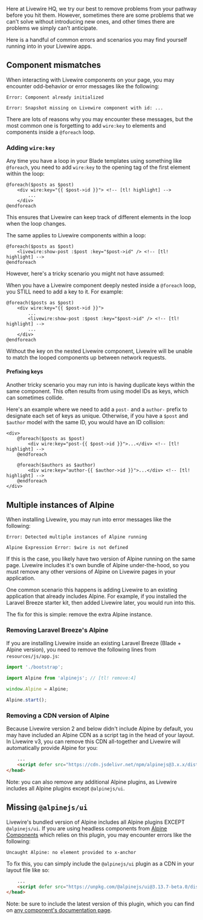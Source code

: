 Here at Livewire HQ, we try our best to remove problems from your pathway before you hit them. However, sometimes there are some problems that we can't solve without introducing new ones, and other times there are problems we simply can't anticipate.

Here is a handful of common errors and scenarios you may find yourself running into in your Livewire apps.

## Component mismatches

When interacting with Livewire components on your page, you may encounter odd-behavior or error messages like the following:

```
Error: Component already initialized
```

```
Error: Snapshot missing on Livewire component with id: ...
```

There are lots of reasons why you may encounter these messages, but the most common one is forgetting to add `wire:key` to elements and components inside a `@foreach` loop.

### Adding `wire:key`

Any time you have a loop in your Blade templates using something like `@foreach`, you need to add `wire:key` to the opening tag of the first element within the loop:

```blade
@foreach($posts as $post)
    <div wire:key="{{ $post->id }}"> <!-- [tl! highlight] -->
        ...
    </div>
@endforeach
```

This ensures that Livewire can keep track of different elements in the loop when the loop changes.

The same applies to Livewire components within a loop:

```blade
@foreach($posts as $post)
    <livewire:show-post :$post :key="$post->id" /> <!-- [tl! highlight] -->
@endforeach
```

However, here's a tricky scenario you might not have assumed:

When you have a Livewire component deeply nested inside a `@foreach` loop, you STILL need to add a key to it. For example:

```blade
@foreach($posts as $post)
    <div wire:key="{{ $post->id }}">
        ...
        <livewire:show-post :$post :key="$post->id" /> <!-- [tl! highlight] -->
        ...
    </div>
@endforeach
```

Without the key on the nested Livewire component, Livewire will be unable to match the looped components up between network requests.

#### Prefixing keys

Another tricky scenario you may run into is having duplicate keys within the same component. This often results from using model IDs as keys, which can sometimes collide.

Here's an example where we need to add a `post-` and a `author-` prefix to designate each set of keys as unique. Otherwise, if you have a `$post` and `$author` model with the same ID, you would have an ID collision:

```blade
<div>
    @foreach($posts as $post)
        <div wire:key="post-{{ $post->id }}">...</div> <!-- [tl! highlight] -->
    @endforeach

    @foreach($authors as $author)
        <div wire:key="author-{{ $author->id }}">...</div> <!-- [tl! highlight] -->
    @endforeach
</div>
```

## Multiple instances of Alpine

When installing Livewire, you may run into error messages like the following:

```
Error: Detected multiple instances of Alpine running
```

```
Alpine Expression Error: $wire is not defined
```

If this is the case, you likely have two version of Alpine running on the same page. Livewire includes it's own bundle of Alpine under-the-hood, so you must remove any other versions of Alpine on Livewire pages in your application.

One common scenario this happens is adding Livewire to an existing application that already includes Alpine. For example, if you installed the Laravel Breeze starter kit, then added Livewire later, you would run into this.

The fix for this is simple: remove the extra Alpine instance.

### Removing Laravel Breeze's Alpine

If you are installing Livewire inside an existing Laravel Breeze (Blade + Alpine version), you need to remove the following lines from `resources/js/app.js`:

```js
import './bootstrap';

import Alpine from 'alpinejs'; // [tl! remove:4]

window.Alpine = Alpine;

Alpine.start();
```

### Removing a CDN version of Alpine

Because Livewire version 2 and below didn't include Alpine by default, you may have included an Alpine CDN as a script tag in the head of your layout. In Livewire v3, you can remove this CDN all-together and Livewire will automatically provide Alpine for you:

```html
    ...
    <script defer src="https://cdn.jsdelivr.net/npm/alpinejs@3.x.x/dist/cdn.min.js"></script> <!-- [tl! remove] -->
</head>
```

Note: you can also remove any additional Alpine plugins, as Livewire includes all Alpine plugins except `@alpinejs/ui`.

## Missing `@alpinejs/ui`

Livewire's bundled version of Alpine includes all Alpine plugins EXCEPT `@alpinejs/ui`. If you are using headless components from [Alpine Components](https://alpinejs.dev/components) which relies on this plugin, you may encounter errors like the following:

```
Uncaught Alpine: no element provided to x-anchor
```

To fix this, you can simply include the `@alpinejs/ui` plugin as a CDN in your layout file like so:

```html
    ...
    <script defer src="https://unpkg.com/@alpinejs/ui@3.13.7-beta.0/dist/cdn.min.js"></script> <!-- [tl! add] -->
</head>
```

Note: be sure to include the latest version of this plugin, which you can find on [any component's documentation page](https://alpinejs.dev/component/headless-dialog/docs).
